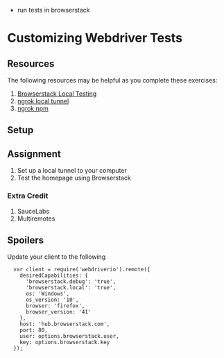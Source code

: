 - run tests in browserstack

# Customizing Webdriver Tests

## Resources

The following resources may be helpful as you complete these exercises:

1. [Browserstack Local Testing](https://www.browserstack.com/local-testing)
2. [ngrok local tunnel](https://ngrok.com/)
3. [ngrok npm](https://www.npmjs.com/package/ngrok)

## Setup


## Assignment

1. Set up a local tunnel to your computer
2. Test the homepage using Browserstack

### Extra Credit
1. SauceLabs
1. Multiremotes


## Spoilers

Update your client to the following


```
  var client = require('webdriverio').remote({
    desiredCapabilities: {
      'browserstack.debug': 'true',
      'browserstack.local': 'true',
      os: 'Windows',
      os_version: '10',
      browser: 'firefox',
      browser_version: '41'
    },
    host: 'hub.browserstack.com',
    port: 80,
    user: options.browserstack.user,
    key: options.browserstack.key
  });
```
